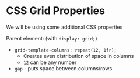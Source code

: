 # CSS Grid Properties

We will be using some additional CSS properties

Parent element: (with `display: grid;`)
- `grid-template-columns: repeat(12, 1fr);`
  - Creates even distribution of space in columns
  - `12` can be any number
- `gap` - puts space between columns/rows

